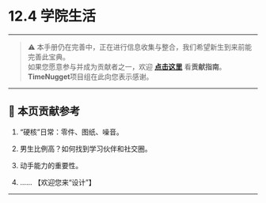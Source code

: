# 12.4 学院生活

---

> ⚠️ 本手册仍在完善中，正在进行信息收集与整合，我们希望新生到来前能完善此宝典。  
> 如果您愿意参与并成为贡献者之一，欢迎 **[点击这里](/CONTRIBUTING)** 看**贡献指南**。  
> **TimeNugget**项目组在此向您表示感谢。  

---

## 📌 本页贡献参考

1. “硬核”日常：零件、图纸、噪音。

2. 男生比例高？如何找到学习伙伴和社交圈。

3. 动手能力的重要性。

4. ……  【欢迎您来“设计”】

---
